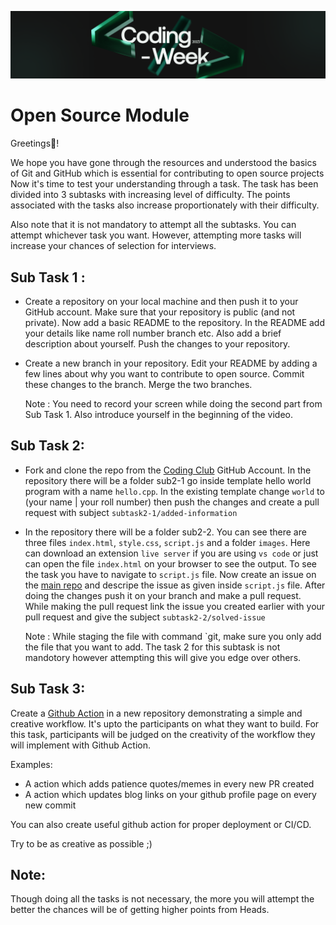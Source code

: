 ![Coding_Week](./Coding_Week.jpeg)

# Open Source Module

Greetings🎉!

We hope you have gone through the resources and understood the basics of Git and GitHub which is essential for contributing to open source projects
Now it's time to test your understanding through a task. The task has been divided into 3 subtasks with increasing level of difficulty. The points associated with the tasks also increase proportionately with their difficulty.

Also note that it is not mandatory to attempt all the subtasks. You can attempt whichever task you want. However, attempting more tasks will increase your chances of selection for interviews.

## Sub Task 1 :

- Create a repository on your local machine and then push it to your GitHub account. Make sure that your repository is public (and not private). Now add a basic README to the repository. In the README add your details like name roll number branch etc.  Also add a brief description about yourself. Push the changes to your repository.

- Create a new branch in your repository. Edit your README by adding a few lines about why you want to contribute to open source. Commit these changes to the branch. Merge the two branches.

     Note : You need to record your screen while doing the second part from Sub Task 1. Also introduce yourself in the beginning of the video.

## Sub Task 2:

- Fork and clone the repo from the [Coding Club](https://github.com/Coding-Club-IITG/Open-Source-Tasks-2023) GitHub Account. In the repository there will be a folder sub2-1 go inside template hello world program with a name `hello.cpp`. In the existing template change `world` to (your name | your roll number) then push the changes and create a pull request with subject `subtask2-1/added-information`

- In the repository there will be a folder sub2-2. You can see there are three files `index.html`, `style.css`, `script.js` and a folder `images`. Here can download an extension `live server` if you are using `vs code` or just can open the file `index.html` on your browser to see the output. To see the task you have to navigate to `script.js` file. Now create an issue on the [main repo](https://github.com/Coding-Club-IITG/Open-Source-Tasks-2023) and descripe the issue as given inside `script.js` file. After doing the changes push it on your branch and make a pull request. While making the pull request link the issue you created earlier with your pull request and give the subject `subtask2-2/solved-issue`

    Note : While staging the file with command `git, make sure you only add the file that you want to add. The task 2 for this subtask is not mandotory however attempting this will give you edge over others.

## Sub Task 3:
Create a [Github Action](https://docs.github.com/en/actions) in a new repository demonstrating a simple and creative workflow. It's upto the participants on what they want to build. For this task, participants will be judged on the creativity of the workflow they will implement with Github Action.

Examples:
- A action which adds patience quotes/memes in every new PR created
- A action which updates blog links on your github profile page on every new commit

You can also create useful github action for proper deployment or CI/CD.

Try to be as creative as possible ;)



## Note:

Though doing all the tasks is not necessary, the more you will attempt the better the chances will be of getting higher points from Heads.

